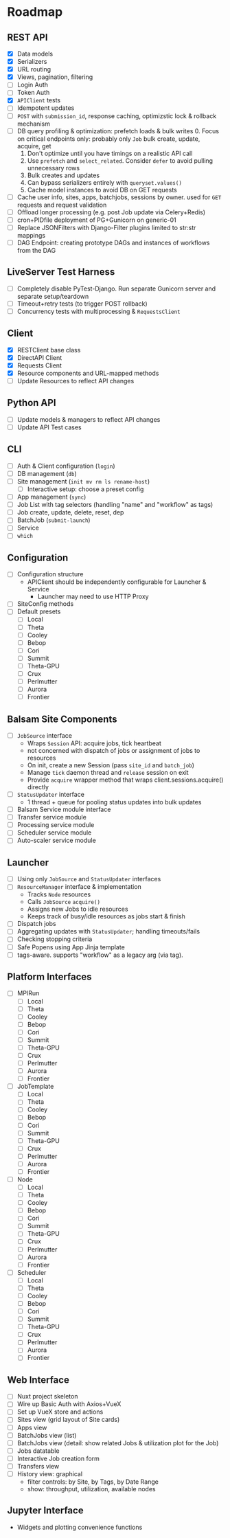 # Roadmap

## REST API

- [x] Data models
- [x] Serializers
- [x] URL routing
- [x] Views, pagination, filtering
- [ ] Login Auth
- [ ] Token Auth
- [x] `APIClient` tests
- [ ] Idempotent updates
- [ ] `POST` with `submission_id`, response caching, optimizstic lock & rollback mechanism
- [ ] DB query profiling & optimization: prefetch loads & bulk writes 0. Focus on critical endpoints only: probably only `Job` bulk create, update, acquire, get
  1. Don't optimize until you have timings on a realistic API call
  2. Use `prefetch` and `select_related`. Consider `defer` to avoid pulling unnecessary rows
  3. Bulk creates and updates
  4. Can bypass serializers entirely with `queryset.values()`
  5. Cache model instances to avoid DB on GET requests
- [ ] Cache user info, sites, apps, batchjobs, sessions by owner. used for `GET` requests and request validation
- [ ] Offload longer processing (e.g. post Job update via Celery+Redis)
- [ ] cron+PIDfile deployment of PG+Gunicorn on generic-01
- [ ] Replace JSONFilters with Django-Filter plugins limited to str:str mappings
- [ ] DAG Endpoint: creating prototype DAGs and instances of workflows from the DAG

## LiveServer Test Harness

- [ ] Completely disable PyTest-Django. Run separate Gunicorn server and separate setup/teardown
- [ ] Timeout+retry tests (to trigger POST rollback)
- [ ] Concurrency tests with multiprocessing & `RequestsClient`

## Client

- [x] RESTClient base class
- [x] DirectAPI Client
- [x] Requests Client
- [x] Resource components and URL-mapped methods
- [ ] Update Resources to reflect API changes

## Python API

- [ ] Update models & managers to reflect API changes
- [ ] Update API Test cases

## CLI

- [ ] Auth & Client configuration (`login`)
- [ ] DB management (`db`)
- [ ] Site management (`init mv rm ls rename-host`)
  - [ ] Interactive setup: choose a preset config
- [ ] App management (`sync`)
- [ ] Job List with tag selectors (handling "name" and "workflow" as tags)
- [ ] Job create, update, delete, reset, dep
- [ ] BatchJob (`submit-launch`)
- [ ] Service
- [ ] `which`

## Configuration

- [ ] Configuration structure
  - APIClient should be independently configurable for Launcher & Service
    - Launcher may need to use HTTP Proxy
- [ ] SiteConfig methods
- [ ] Default presets
  - [ ] Local
  - [ ] Theta
  - [ ] Cooley
  - [ ] Bebop
  - [ ] Cori
  - [ ] Summit
  - [ ] Theta-GPU
  - [ ] Crux
  - [ ] Perlmutter
  - [ ] Aurora
  - [ ] Frontier

## Balsam Site Components

- [ ] `JobSource` interface
  - Wraps `Session` API: acquire jobs, tick heartbeat
  - not concerned with dispatch of jobs or assignment of jobs to resources
  - On init, create a new Session (pass `site_id` and `batch_job`)
  - Manage `tick` daemon thread and `release` session on exit
  - Provide `acquire` wrapper method that wraps client.sessions.acquire() directly
- [ ] `StatusUpdater` interface
  - 1 thread + queue for pooling status updates into bulk updates
- [ ] Balsam Service module interface
- [ ] Transfer service module
- [ ] Processing service module
- [ ] Scheduler service module
- [ ] Auto-scaler service module

## Launcher

- [ ] Using only `JobSource` and `StatusUpdater` interfaces
- [ ] `ResourceManager` interface & implementation
  - Tracks `Node` resources
  - Calls `JobSource` `acquire()`
  - Assigns new Jobs to idle resources
  - Keeps track of busy/idle resources as jobs start & finish
- [ ] Dispatch jobs
- [ ] Aggregating updates with `StatusUpdater`; handling timeouts/fails
- [ ] Checking stopping criteria
- [ ] Safe Popens using App Jinja template
- [ ] tags-aware. supports "workflow" as a legacy arg (via tag).

## Platform Interfaces

- [ ] MPIRun
  - [ ] Local
  - [ ] Theta
  - [ ] Cooley
  - [ ] Bebop
  - [ ] Cori
  - [ ] Summit
  - [ ] Theta-GPU
  - [ ] Crux
  - [ ] Perlmutter
  - [ ] Aurora
  - [ ] Frontier
- [ ] JobTemplate
  - [ ] Local
  - [ ] Theta
  - [ ] Cooley
  - [ ] Bebop
  - [ ] Cori
  - [ ] Summit
  - [ ] Theta-GPU
  - [ ] Crux
  - [ ] Perlmutter
  - [ ] Aurora
  - [ ] Frontier
- [ ] Node
  - [ ] Local
  - [ ] Theta
  - [ ] Cooley
  - [ ] Bebop
  - [ ] Cori
  - [ ] Summit
  - [ ] Theta-GPU
  - [ ] Crux
  - [ ] Perlmutter
  - [ ] Aurora
  - [ ] Frontier
- [ ] Scheduler
  - [ ] Local
  - [ ] Theta
  - [ ] Cooley
  - [ ] Bebop
  - [ ] Cori
  - [ ] Summit
  - [ ] Theta-GPU
  - [ ] Crux
  - [ ] Perlmutter
  - [ ] Aurora
  - [ ] Frontier

## Web Interface

- [ ] Nuxt project skeleton
- [ ] Wire up Basic Auth with Axios+VueX
- [ ] Set up VueX store and actions
- [ ] Sites view (grid layout of Site cards)
- [ ] Apps view
- [ ] BatchJobs view (list)
- [ ] BatchJobs view (detail: show related Jobs & utilization plot for the Job)
- [ ] Jobs datatable
- [ ] Interactive Job creation form
- [ ] Transfers view
- [ ] History view: graphical
  - filter controls: by Site, by Tags, by Date Range
  - show: throughput, utilization, available nodes

## Jupyter Interface

- Widgets and plotting convenience functions
